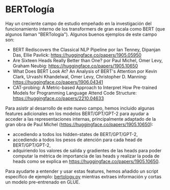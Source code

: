 <!--Copyright 2020 The HuggingFace Team. All rights reserved.

Licensed under the Apache License, Version 2.0 (the "License"); you may not use this file except in compliance with
the License. You may obtain a copy of the License at

http://www.apache.org/licenses/LICENSE-2.0

Unless required by applicable law or agreed to in writing, software distributed under the License is distributed on
an "AS IS" BASIS, WITHOUT WARRANTIES OR CONDITIONS OF ANY KIND, either express or implied. See the License for the
specific language governing permissions and limitations under the License.

⚠️ Note that this file is in Markdown but contain specific syntax for our doc-builder (similar to MDX) that may not be
rendered properly in your Markdown viewer.

-->

# BERTología

Hay un creciente campo de estudio empeñado en la investigación del funcionamiento interno de los transformers de gran escala como BERT
(que algunos llaman "BERTología"). Algunos buenos ejemplos de este campo son:


- BERT Rediscovers the Classical NLP Pipeline por Ian Tenney, Dipanjan Das, Ellie Pavlick:
  https://huggingface.co/papers/1905.05950
- Are Sixteen Heads Really Better than One? por Paul Michel, Omer Levy, Graham Neubig: https://huggingface.co/papers/1905.10650
- What Does BERT Look At? An Analysis of BERT's Attention por Kevin Clark, Urvashi Khandelwal, Omer Levy, Christopher D.
  Manning: https://huggingface.co/papers/1906.04341
- CAT-probing: A Metric-based Approach to Interpret How Pre-trained Models for Programming Language Attend Code Structure: https://huggingface.co/papers/2210.04633

Para asistir al desarrollo de este nuevo campo, hemos incluido algunas features adicionales en los modelos BERT/GPT/GPT-2 para
ayudar a acceder a las representaciones internas, principalmente adaptado de la gran obra de Paul Michel
(https://huggingface.co/papers/1905.10650):


- accediendo a todos los hidden-states de BERT/GPT/GPT-2,
- accediendo a todos los pesos de atención para cada head de BERT/GPT/GPT-2,
- adquiriendo los valores de salida y gradientes de las heads para poder computar la métrica de importancia de las heads y realizar la poda de heads como se explica
  en https://huggingface.co/papers/1905.10650.

Para ayudarte a entender y usar estas features, hemos añadido un script específico de ejemplo: [bertology.py](https://github.com/huggingface/transformers-research-projects/tree/main/bertology/run_bertology.py) mientras extraes información y cortas un modelo pre-entrenado en
GLUE.

